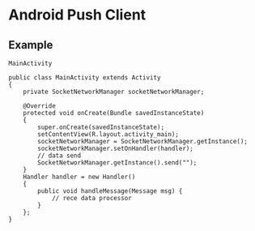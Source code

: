Android Push Client
==================================================


Example
--------------------------------------
    MainActivity
    
	public class MainActivity extends Activity
	{
		private SocketNetworkManager socketNetworkManager;
		
		@Override
		protected void onCreate(Bundle savedInstanceState) 
		{
			super.onCreate(savedInstanceState);
			setContentView(R.layout.activity_main);
			socketNetworkManager = SocketNetworkManager.getInstance();
			socketNetworkManager.setOnHandler(handler);
			// data send
			SocketNetworkManager.getInstance().send("");
		}
		Handler handler = new Handler() 
		{
			public void handleMessage(Message msg) {
				// rece data processor
			}
		};
	}


	
  
